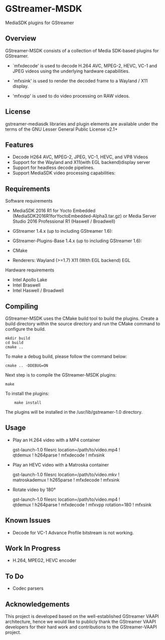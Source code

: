 

GStreamer-MSDK
==============
  MediaSDK plugins for GStreamer


Overview
--------

GStreamer-MSDK consists of a collection of Media SDK-based plugins for
GStreamer.

  * `mfxdecode' is used to decode H.264 AVC, MPEG-2, HEVC, VC-1 and
    JPEG videos using the underlying hardware capabilities. 

  * `mfxsink' is used to render the decoded frame to a Wayland / X11
    display.

  * 'mfxvpp' is used to do video processing on RAW videos.


License
-------

gstreamer-mediasdk libraries and plugin elements are available
under the terms of the GNU Lesser General Public License v2.1+


Features
--------

 - Decode H264 AVC, MPEG-2, JPEG, VC-1, HEVC, and VP8 Videos
 - Support for the Wayland and X11(with EGL backend)display server
 - Support for headless decode pipelines.
 - Support MediaSDK video processing capabilities:


Requirements
------------

Software requirements

  * MediaSDK 2016 R1 for Yocto Embedded (MediaSDK2016R1forYoctoEmbedded-Alpha3.tar.gz) or
    Media Server Studio 2016 Professional R1 (Haswell / Broadwell)
  * GStreamer 1.4.x (up to including GStreamer 1.6):
  * GStreamer-Plugins-Base 1.4.x (up to including GStreamer 1.6):
  * CMake
  
  * Renderers:
      Wayland (>=1.7)
      X11 (With EGL backend)
      EGL

Hardware requirements

  * Intel Apollo Lake
  * Intel Braswell
  * Intel Haswell / Broadwell

Compiling
---------

GStreamer-MSDK uses the CMake build tool to build the plugins.
Create a build directory within the source directory and run the CMake
command to configure the build.

	mkdir build
	cd build
	cmake ..

To make a debug build, please follow the command below:

	cmake .. -DDEBUG=ON
		
Next step is to compile the GStreamer-MSDK plugins:

	make

To install the plugins:

        make install

The plugins will be installed in the /usr/lib/gstreamer-1.0 directory.


Usage
-----

 - Play an H.264 video with a MP4 container

    gst-launch-1.0 filesrc location=/path/to/video.mp4 ! \
          qtdemux ! h264parse ! mfxdecode ! mfxsink
 

 - Play an HEVC video with a Matroska container

	gst-launch-1.0 filesrc location=/path/to/video.mkv ! \
			matroskademux ! h265parse ! mfxdecode ! mfxsink

 - Rotate video by 180°
 
	 gst-launch-1.0 filesrc location=/path/to/video.mp4 ! \
			 qtdemux ! h264parse ! mfxdecode ! mfxvpp rotation=180 ! mfxsink


Known Issues
-----------

  * Decode for VC-1 Advance Profile bitstream is not working.


Work In Progress
----------------

 - H.264, MPEG2, HEVC encoder

 
To Do
-----

 - Codec parsers


Acknowledgements
----------------

This project is developed based on the well-established GStreamer VAAPI architecture, hence we would like to publicly thank the GStreamer VAAPI developers for their hard work and contributions to the GStreamer-VAAPI project.

